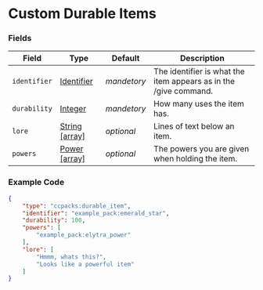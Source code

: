 # Custom Durable Items

### Fields

Field  | Type | Default | Description
-------|------|---------|-------------
`identifier` | [Identifier]() | *mandetory* | The identifier is what the item appears as in the /give command.
`durability` | [Integer]() | *mandetory* | How many uses the item has.
`lore` | [String [array]]() | *optional* | Lines of text below an item.
`powers` | [Power [array]]() | *optional* | The powers you are given when holding the item.

### Example Code

```json
{
	"type": "ccpacks:durable_item",
	"identifier": "example_pack:emerald_star",
	"durability": 100,
	"powers": [
		"example_pack:elytra_power"
	],
	"lore": [
		"Hmmm, whats this?",
		"Looks like a powerful item"
	]
}
```
